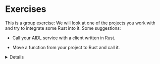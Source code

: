 # Exercises

This is a group exercise: We will look at one of the projects you work with and
try to integrate some Rust into it. Some suggestions:

* Call your AIDL service with a client written in Rust.

* Move a function from your project to Rust and call it.

<details>

No solution is provided here since this is open-ended: it relies on someone in
the class having a piece of code which you can turn in to Rust on the fly.

</details>
